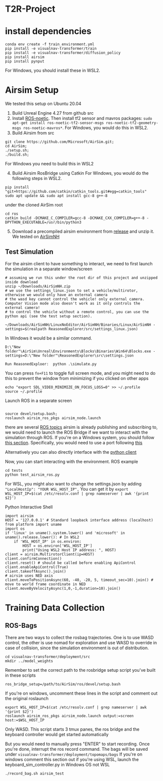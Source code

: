 # T2R-Project


# install dependencies
```
conda env create -f train_environment.yml
pip install -e visualnav-transformer/train
pip install -e visualnav-transformer/diffusion_policy
pip install airsim
pip install pynput
```
For Windows, you should install these in WSL2.

# Airsim Setup
We tested this setup on Ubuntu 20.04
1. Build Unreal Engine 4.27 from github src
2. Install [ROS-noetic](https://wiki.ros.org/noetic/Installation/Ubuntu). Then install tf2 sensor and mavros packages: `sudo apt-get install ros-noetic-tf2-sensor-msgs ros-noetic-tf2-geometry-msgs ros-noetic-mavros*`. For Windows, you would do this in WSL2.
3. Build Airsim from src
```
git clone https://github.com/Microsoft/AirSim.git;
cd AirSim;
./setup.sh;
./build.sh;
```
For Windows you need to build this in WSL2

4. Build Airsim RosBridge using Catkin
For Windows, you would do the following steps in WSL2.
```
pip install "git+https://github.com/catkin/catkin_tools.git#egg=catkin_tools"
sudo apt update && sudo apt install gcc-8 g++-8
```
under the cloned AirSim root
```
cd ros
catkin build -DCMAKE_C_COMPILER=gcc-8 -DCMAKE_CXX_COMPILER=g++-8 -DPYTHON_EXECUTABLE=/usr/bin/python3
```
5. Download a precompiled airsim environment from [release](https://github.com/microsoft/AirSim/releases/tag/v1.8.1) and unzip it. We tested on [AirSimNH](https://github.com/microsoft/AirSim/releases/download/v1.8.1/AirSimNH.zip)  


## Test Simulation
For the airsim client to have something to interact, we need to first launch the simulation in a separate window/screen
```
# assuming we run this under the root dir of this project and unzipped inside download
unzip ~/Downloads/AirSimNH.zip
# we use the settings_linux.json to set a vehicle/multirotor, otherwise we would only have an external camera
# the wasd key cannot control the vehicle! only external camera. Computer Vision mode also doesn't work as it only controls the external camera!
# to control the vehicle without a remote control, you can use the python api (see the test setup section). 

~/Downloads/AirSimNH/LinuxNoEditor/AirSimNH/Binaries/Linux/AirSimNH -settings=$(realpath ReasonedExplorer/src/settings_linux.json)
```
In Windows it would be a similar command.
```
D:\"New folder"\AirSim\Unreal\Environments\Blocks\Binaries\Win64\Blocks.exe -settings=D:\"New folder"\ReasonedExplorer\src\settings.json
 
Run ReasonedExploer:  python .\simulate.py 
```
You can press `fn+F11` to toggle full screen mode, and you might need to do this to prevent the window from minimizing if you clicked on other apps
```
echo "export SDL_VIDEO_MINIMIZE_ON_FOCUS_LOSS=0" >> ~/.profile
source ~/.profile
```

Launch ROS in a separate screen
```

source devel/setup.bash;
roslaunch airsim_ros_pkgs airsim_node.launch
```
there are several [ROS topics](https://microsoft.github.io/AirSim/airsim_ros_pkgs/#airsim-ros-wrapper-node) airsim is already publishing and subscribing to, we would need to launch the ROS Bridge if we want to interact with the simulation through ROS. 
If you're on a Windows system, you should follow [this section](https://microsoft.github.io/AirSim/airsim_ros_pkgs/#setting-up-the-build-environment-on-windows10-using-wsl1-or-wsl2). Specifically, you would need to use a port following [this](https://microsoft.github.io/AirSim/airsim_ros_pkgs/#how-to-run-airsim-on-windows-and-ros-wrapper-on-wsl)


Alternatively you can also directly interface with the [python client](https://microsoft.github.io/AirSim/api_docs/html/#)


Now, you can start interacting with the environment.
ROS example
```
cd tests
python test_airsim_ros.py
```

For WSL, you might also want to change the settings.json by adding `"LocalHostIp": "YOUR WSL_HOST_IP",`
You can get it by `export WSL_HOST_IP=$(cat /etc/resolv.conf | grep nameserver | awk '{print $2}')`

Python Interactive Shell
```
import airsim
HOST = '127.0.0.1' # Standard loopback interface address (localhost)
from platform import uname
import os
if 'linux' in uname().system.lower() and 'microsoft' in uname().release.lower(): # In WSL2
    if 'WSL_HOST_IP' in os.environ:
        HOST = os.environ['WSL_HOST_IP']
        print("Using WSL2 Host IP address: ", HOST)
client = airsim.MultirotorClient(ip=HOST)
client.confirmConnection()
client.reset() # should be called before enabling ApiControl
client.enableApiControl(True)
client.takeoffAsync().join()
# airsim uses NED axis
client.moveToPositionAsync(60, -40, -20, 5, timeout_sec=10).join() # move to world frame coordinate in NED
client.moveByVelocityAsync(1,0,-1,duration=10).join()
```


# Training Data Collection
## ROS-Bags
There are two ways to collect the rosbag trajectories. One is to use WASD control, the other is use nomad for exploration and use WASD to override in case of collision, since the simulation environment is out of distribution.

```
cd visualnav-transformer/deployment/src
mkdir ../model_weights
```

Remember to set the correct path to the rosbridge setup script you've built in these scripts
```
ros_bridge_setup=/path/to/AirSim/ros/devel/setup.bash
```
If you're on windows, uncomment these lines in the script and comment out the original roslaunch
```
export WSL_HOST_IP=$(cat /etc/resolv.conf | grep nameserver | awk '{print $2}')
roslaunch airsim_ros_pkgs airsim_node.launch output:=screen host:=$WSL_HOST_IP
```


Only WASD. This script starts 3 tmux panes, the ros bridge and the keyboard controller would get started automatically

But you would need to manually press "ENTER" to start recording. Once you're done, interrupt the ros record command.
The bags will be saved under `visualnav-transformer/deployment/topomaps/bags`
If you're on windows comment this section out if you're using WSL, launch the keyboard_sim_controller.py in Windows OS not WSL
```
./record_bag.sh airsim_test

```

